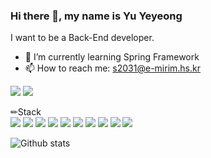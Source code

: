 <!--
![header](https://capsule-render.vercel.app/api?type=waving&color=000000&height=300&section=header&text=Yu%20Yeyeong&fontSize=70&fontColor=d6ace6)

**uyeah0/uyeah0** is a ✨ _special_ ✨ repository because its `README.md` (this file) appears on your GitHub profile.

Here are some ideas to get you started:

- 🔭 I’m currently working on ...
- 🌱 I’m currently learning ...
- 👯 I’m looking to collaborate on ...
- 🤔 I’m looking for help with ...
- 💬 Ask me about ...
- 📫 How to reach me: ...
- 😄 Pronouns: ...
- ⚡ Fun fact: ...
-->


### Hi there 👋, my name is Yu Yeyeong

I want to be a Back-End developer.

- 🌱 I’m currently learning Spring Framework 
- 📫 How to reach me: s2031@e-mirim.hs.kr 

<a href="https://github.com/uyeah0" target = "_blank"><image src="https://img.shields.io/badge/Github-2a2a2a?style=flat-square&logo=github&IogoColor=white"/></a> <a href="https://www.instagram.com/u_uow0/" target="_blank"><img src="https://img.shields.io/badge/Instagram-a3669b?style=flat-square&logo=Instagram&logoColor=white"/></a>

✏Stack
<br>
<img src="https://img.shields.io/badge/Java-007396?style=flat-square&logo=java&logoColor=white"/></a> <img src="https://img.shields.io/badge/Spring-4479A1?style=flat-square&logo=Spring&logoColor=white"/></a>  <img src="https://img.shields.io/badge/C-A8B9CC?style=flat-square&logo=C&logoColor=white"/></a> <img src="https://img.shields.io/badge/c++-00599C?style=flat-square&logo=c%2B%2B&logoColor=white"/></a> <img src="https://img.shields.io/badge/JavaScript-F7DF1E?style=flat-square&logo=JavaScript&logoColor=white"/></a> <img src="https://img.shields.io/badge/JSP-777BB4?style=flat-square&logo=Java&logoColor=white"/></a> <img src="https://img.shields.io/badge/MySQL-4479A1?style=flat-square&logo=MySQL&logoColor=white"/></a> <img src="https://img.shields.io/badge/Android-3DDC84?style=flat-square&logo=Android&logoColor=white"/></a> <img src="https://img.shields.io/badge/HTML5-E34F26?style=flat-square&logo=HTML&logoColor=white"/></a> <img src="https://img.shields.io/badge/CSS-1572B6?style=flat-square&logo=CSS3&logoColor=white"/></a> 

![Github stats](https://github-readme-stats.vercel.app/api?username=uyeah0&show_icons=true)






